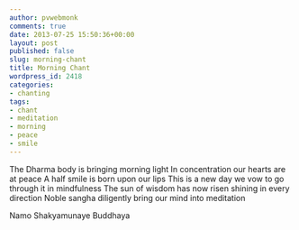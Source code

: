 ```yaml
---
author: pvwebmonk
comments: true
date: 2013-07-25 15:50:36+00:00
layout: post
published: false
slug: morning-chant
title: Morning Chant
wordpress_id: 2418
categories:
- chanting
tags:
- chant
- meditation
- morning
- peace
- smile
---
```


The Dharma body is bringing morning light
In concentration our hearts are at peace
A half smile is born upon our lips
This is a new day we vow to go through it in mindfulness
The sun of wisdom has now risen shining in every direction
Noble sangha diligently bring our mind into meditation

Namo Shakyamunaye Buddhaya

